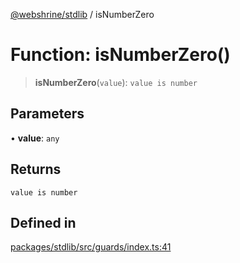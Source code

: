 [@webshrine/stdlib](../globals.md) / isNumberZero

# Function: isNumberZero()

> **isNumberZero**(`value`): `value is number`

## Parameters

• **value**: `any`

## Returns

`value is number`

## Defined in

[packages/stdlib/src/guards/index.ts:41](https://github.com/webshrine/webshrine/blob/8cedc3f2efca3108f17475a5ce8404715d0d24a5/packages/stdlib/src/guards/index.ts#L41)
